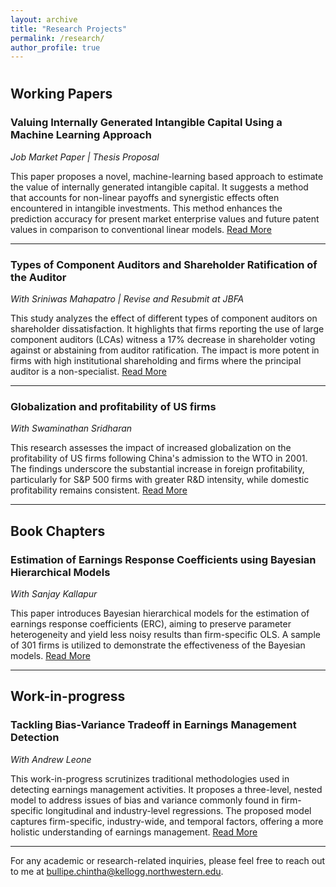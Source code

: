 ```yaml
---
layout: archive
title: "Research Projects"
permalink: /research/
author_profile: true
---
```

# 

## Working Papers

### Valuing Internally Generated Intangible Capital Using a Machine Learning Approach
*Job Market Paper | Thesis Proposal*

This paper proposes a novel, machine-learning based approach to estimate the value of internally generated intangible capital. It suggests a method that accounts for non-linear payoffs and synergistic effects often encountered in intangible investments. This method enhances the prediction accuracy for present market enterprise values and future patent values in comparison to conventional linear models. [Read More](link-to-paper)

---

### Types of Component Auditors and Shareholder Ratification of the Auditor
*With Sriniwas Mahapatro | Revise and Resubmit at JBFA*

This study analyzes the effect of different types of component auditors on shareholder dissatisfaction. It highlights that firms reporting the use of large component auditors (LCAs) witness a 17% decrease in shareholder voting against or abstaining from auditor ratification. The impact is more potent in firms with high institutional shareholding and firms where the principal auditor is a non-specialist. [Read More](link-to-paper)

---

### Globalization and profitability of US firms
*With Swaminathan Sridharan*

This research assesses the impact of increased globalization on the profitability of US firms following China's admission to the WTO in 2001. The findings underscore the substantial increase in foreign profitability, particularly for S&P 500 firms with greater R&D intensity, while domestic profitability remains consistent. [Read More](link-to-paper)

---

## Book Chapters

### Estimation of Earnings Response Coefficients using Bayesian Hierarchical Models
*With Sanjay Kallapur*

This paper introduces Bayesian hierarchical models for the estimation of earnings response coefficients (ERC), aiming to preserve parameter heterogeneity and yield less noisy results than firm-specific OLS. A sample of 301 firms is utilized to demonstrate the effectiveness of the Bayesian models. [Read More](link-to-paper)

---

## Work-in-progress

### Tackling Bias-Variance Tradeoff in Earnings Management Detection
*With Andrew Leone*

This work-in-progress scrutinizes traditional methodologies used in detecting earnings management activities. It proposes a three-level, nested model to address issues of bias and variance commonly found in firm-specific longitudinal and industry-level regressions. The proposed model captures firm-specific, industry-wide, and temporal factors, offering a more holistic understanding of earnings management. [Read More](link-to-paper)

---

For any academic or research-related inquiries, please feel free to reach out to me at bullipe.chintha@kellogg.northwestern.edu.
